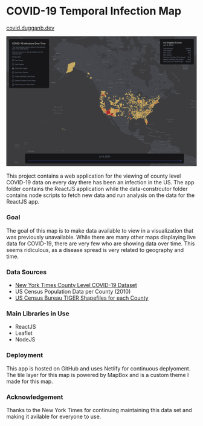 # COVID-19 Temporal Infection Map

[covid.dugganb.dev](https://covid.dugganb.dev)

![Application](./img/application.png)

This project contains a web application for the viewing of county level COVID-19 data on every day there has been an infection in the US. The app folder contains the ReactJS application while the data-constrcutor folder contains node scripts to fetch new data and run analysis on the data for the ReactJS app.

### Goal

The goal of this map is to make data available to view in a visualization that was previously unavailable. While there are many other maps displaying live data for COVID-19, there are very few who are showing data over time. This seems ridiculous, as a disease spread is very related to geography and time.

### Data Sources

- [New York Times County Level COVID-19 Dataset](https://www.kaggle.com/fireballbyedimyrnmom/us-counties-covid-19-dataset)
- US Census Population Data per County (2010)
- [US Census Bureau TIGER Shapefiles for each County](https://www.census.gov/cgi-bin/geo/shapefiles/index.php)

### Main Libraries in Use

- ReactJS
- Leaflet
- NodeJS

### Deployment

This app is hosted on GitHub and uses Netlify for continuous deplyoment. The tile layer for this map is powered by MapBox and is a custom theme I made for this map.

### Acknowledgement

Thanks to the New York Times for continuing maintaining this data set and making it avilable for everyone to use.
